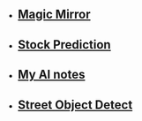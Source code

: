 * ## [Magic Mirror](https://github.com/kingpider123/MagicMirror)
* ## [Stock Prediction](https://github.com/kingpider123/ai/blob/master/midterm/stock.ipynb)
* ## [My AI notes](https://github.com/kingpider123/ai/tree/master/notes)
* ## [Street Object Detect](https://github.com/kingpider123/ai/tree/master/midterm/endexam)